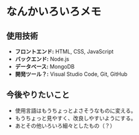 # なんかいろいろメモ

## 使用技術

- **フロントエンド:** HTML, CSS, JavaScript
- **バックエンド:** Node.js
- **データベース:** MongoDB
- **開発ツール？:** Visual Studio Code, Git, GitHub

## 今後やりたいこと
- 使用言語はもうちょっとよさそうなものに変える。
- もうちょっと見やすく、改良しやすいようにする。
- あとその他いろいろ細々としたもの（？）
